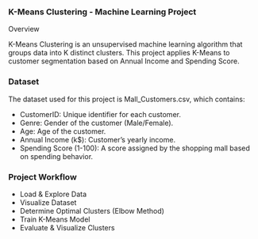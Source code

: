 ### K-Means Clustering - Machine Learning Project

Overview

K-Means Clustering is an unsupervised machine learning algorithm that groups data into K distinct clusters. This project applies K-Means to customer segmentation based on Annual Income and Spending Score.

### Dataset

The dataset used for this project is Mall_Customers.csv, which contains:

- CustomerID: Unique identifier for each customer.
- Genre: Gender of the customer (Male/Female).
- Age: Age of the customer.
- Annual Income (k$): Customer’s yearly income.
- Spending Score (1-100): A score assigned by the shopping mall based on spending behavior.

### Project Workflow

- Load & Explore Data
- Visualize Dataset
- Determine Optimal Clusters (Elbow Method)
- Train K-Means Model
- Evaluate & Visualize Clusters
